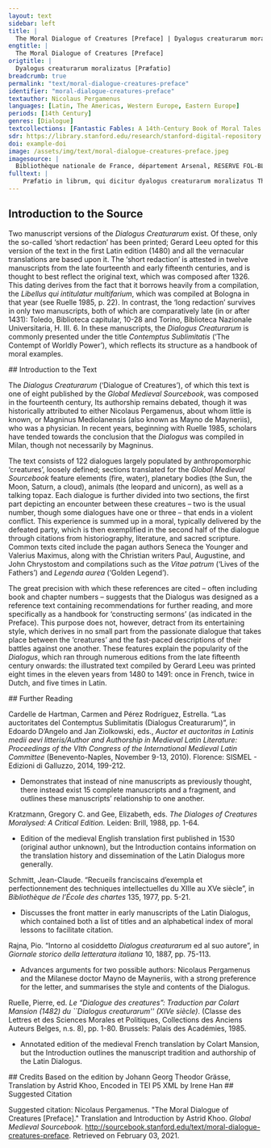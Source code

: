 ```yaml
---
layout: text
sidebar: left
title: |
  The Moral Dialogue of Creatures [Preface] | Dyalogus creaturarum moralizatus [Præfatio]
engtitle: |
  The Moral Dialogue of Creatures [Preface]
origtitle: |
  Dyalogus creaturarum moralizatus [Præfatio]
breadcrumb: true
permalink: "text/moral-dialogue-creatures-preface"
identifier: "moral-dialogue-creatures-preface"
textauthor: Nicolaus Pergamenus
languages: [Latin, The Americas, Western Europe, Eastern Europe]
periods: [14th Century]
genres: [Dialogue]
textcollections: [Fantastic Fables: A 14th-Century Book of Moral Tales and Dialogues]
sdr: https://library.stanford.edu/research/stanford-digital-repository 
doi: example-doi 
image: /assets/img/text/moral-dialogue-creatures-preface.jpeg
imagesource: |
  Bibliothèque nationale de France, département Arsenal, RESERVE FOL-BL-911, f.1r [Public Domain]
fulltext: |
    Præfatio in librum, qui dicitur dyalogus creaturarum moralizatus The preface to the book, The Moral Dialogue of Creatures ﻿Praefatio in librum, qui dicitur dyalogus creaturarum moralizatus, omni materiae morali jocundo et edificativo modo applicabilis, incipit feliciter. The preface to the book, The Moral Dialogue of Creatures, which pertains to every moral subject and is written in a pleasant and didactic style, begins thus: Quoniam sicut testatur Ysidorus in libro de summo bono, libro primo capite quarto dicens, quod ex pulchritudine circumscriptæ naturæ ostendit nobis deus pulchritudinis suæ partem aliquam. Just as Isidor the Witness says in his book De Summo Bono (On the Highest Good) in part one chapter four, God shows us some part of His own beauty through the beauty of enclosed nature. Qui circumscribi nequit et intelligi, ut ipsis eisdem vestigiis homo revertatur ad deum, quibus aversus est a Deo, et qui per amorem pulchritudinis creaturæ a creatoris forma se abstulit, rursus per creaturæ decorem ad creatoris sui pulcritudinem revertatur. Indeed, God - who cannot be comprehended or enclosed - does so, in order that man might return to God by retracing those very tracks which he has followed when turning away from God; and in order that the man, who through love of a creature's beauty has snatched himself away from his Creator's form, might again turn back to his Creator's beauty through the elegance of the creature. Quæ quidem creaturæ ctsi nobis, sicut liber iste fingit, dyalecticæ voce formata non loquantur, inclinatione tamen et naturalis institutionis proprietate nos docere nostrosque mores corrigere, si bene pensamus, non desinunt. Admittedly, creatures do not speak to us in reasoned phrases, as this book pretends; however, if we ponder them well, they neither cease to teach us about the tendencies and qualities of the institution of nature nor to correct our customs. Indeed, if we consider their words well, they will not cease to help us. Quod illud gloriosum lumen doctorum sanctus Augustinus optime intelligebat, cum dicebat: o domine deus, omnes creaturæ tuæ, quas fecisti, ad me clamant et clamare non desinunt, ut te solum deum creatorem meum super omnia diligam. The glorious light of the learned, Saint Augustine, understood this when he said, “O Lord God, all Your creatures, which You have made, cry out to me and do not cease to cry out: they do this, so that I may love You alone, God my Creator, above all things.” Et ideo auctor libri istius hæc rite considerans quosdam dyalogos creaturarum ad sanam et moralem doctrinam applicavit, confinxit et composuit, ut per creaturarum quasi nobis loquentium proprietates simnl in moribus erudiamur et tædium audientium evitemus et ipsorum audientium memoriam adjuvemus, quod maxime per rerum similitudines procuratur. Rightly considering this, therefore, the author of the Dialogue devised, composed, and applied creatures’ dialogues to healthy and moral doctrine so that we might be edified through the characters of creatures who speak just as we do; moreover, that we might simultaneously avoid inflicting boredom on our listeners and aid their memory. All this is best attained through parables. Salvator enim noster omnium prædicatorum perfecta forma fabulis, palæstinorum more usus est, ut rerum similitudine ad viam veritatis homines perduceret. Our Savior perfected the form of the preacher’s fable – according to the tradition of the Palestinians – and used it to lead men by way of imitation towards the way of truth. I would much rather translate ‘Palaestinorum mores’ as ‘the tradition of the Israelites’, as it is closer to the intended meaning. However, I follow the example of Reisner (2009) 122, who renders Milton’s ‘Palaestinus...vates’ as ‘the prophet of Palestine’. Auctor ergo libri præsentis jocundo modo morales doctrinas in exterminium vitiorum et virtutum promotionem introducit. Likewise, the author of the present book introduces moral doctrines in a pleasant manner to exterminate vices and promote virtues. Quod utique licet et expedieus est, ut dicit doctor sanctus secunda secundæ qu. CLXVIII in solutione ultimi argumenti et hoc, si fictio exterior interiori devotioni et dispositioni bonæ conveniat. As the learned Saint [Aquinas] says in the second part of the second part [of the Summa Theologiae], in the solution to the final argument of question 168: “Undoubtedly, that which is expedient is permitted, as long as one’s external pretence matches his internal devotion and good character.” Utilis est ergo præsens liber prædicatoribus et aliis quibusque intelligentibus contra fatigationem animalem, ut per delectationem jocundæ materiæ aliqualiter intermissa intentione ad insistendum rationis studio simplicium animi ad altiora trahantur. Hence, the present book is useful for preachers and all others who understand that by enjoying pleasant matters, which somehow provide a break from difficult work and minimise human fatigue, simple minds might be naturally drawn to higher matters. ‘Rationis studio’ is literally ‘by the strong inclination of reason’, but here ‘naturally’ reads far better. Sicut in Collationibus patrum legitur,quod beatus evangelista Johannes, dum quidam scandalizaretur, quod eum cum suis discipulis ludentem invenit, dicitur illi mandasse, qui arcum gerebat, ut sagittam traheret. As the collections of the [Church] Fathers’ sayings attest, someone was once scandalised to find the blessed evangelist John frolicking with his disciples. In response, John ordered him – since he carried a bow – to draw his bowstring. Quod cum pluries fecisset, quæsivit, utrum hæc continue facere posset. When the man had repeated this action several times, John asked him whether he could continue doing so indefinitely. Qui respondit , quod, si hæc continue faceret, aut arcus frangeretur aut remissius telum projiceret. The man answered that if he did so, he would either break the bow or shoot his arrow less forcefully. ‘Telum’ is not only used for spears but for any type of projectile; here it refers to the arrow. Ex quibus beatus Johannes intulit, quod similiter animus hominis frangeretur, si nunquam a sua intentione relaxaretur. Through this, blessed John implied that a man’s mind might break in the same way if it were never released from its strain. Et hoc idem dicit philosophus in IVto Ethicorum, quod in hujus vitæ conservatione quædain animæ requies cum ludo seu jocunditate habetur, quæ utique virtuosa est, sicut dicit Ambrosius in primo de officiis. The Philosopher says this same thing in book four of the Ethics: in order to conserve life, the mind must gain rest either in play or in pleasantness. Moreover, as Ambrose says in his first book on the duties [of the Clergy], rest is indubitably virtuous. Hoc in talibus jocundis actionibus verbis caveamus, ne, dum relaxare animum volumus, omnem harmoniam bonorum operum per contemtum quemdam solvamus. Nevertheless, when engaging in such delights, actions, and words, let us beware – even as we seek to relax our minds – not to undo all the harmony of our good works with some contemptible act. Iste ergo liber, dyalogus creaturarum appellatus, sic materias jocundas pingit, ut morum gravitas et aptitudo doctrinæ ex his accepta per sanctorum auctoritates doctorum exornetur, habens duas tabulas prænotatas. This book, therefore, which is entitled The Dialogue of Creatures, depicts pleasant matters in order that the gravity of its traditions and the effectiveness of its teachings might be adorned according to the authority of the learned saints. It consists of two indexes. Quarum prima exprimit, de quibus creaturis tractant singuli dyalogorum, ut lector quo citius habeat, circa quæ versatur ejus intentio. The first index outlines the creatures which are discussed in each of dialogues, so that the reader might identify more quickly that which he wishes to examine. Secunda tabula alphabetico ordine generaliter singulas materias virtutum et vitiorum ad mores componendos et corrigendos predicatorem et inquirentem docet, quo sint quæque loco reperiendæ, quæ scilicet cuilibet narrationi sibi in processu sermonum convenire possunt. The second index, arranged in alphabetical order, instructs both preachers and enquirers where specific information can be found. This information concerns virtue and vice and is aimed at the organisation and correction of human behaviour; therefore, it is likely to be of use in constructing sermons. 
---
```

## Introduction to the Source 
<p>Two manuscript versions of the <em>Dialogus Creaturarum</em> exist. Of these, only the so-called ‘short redaction’ has been printed; Gerard Leeu opted for this version of the text in the first Latin edition (1480) and all the vernacular translations are based upon it. The ‘short redaction’ is attested in twelve manuscripts from the late fourteenth and early fifteenth centuries, and is thought to best reflect the original text, which was composed after 1326. This dating derives from the fact that it borrows heavily from a compilation, the <em>Libellus qui intitulatur multifarium</em>, which was compiled at Bologna in that year (see Ruelle 1985, p. 22). In contrast, the ‘long redaction’ survives in only two manuscripts, both of which are comparatively late (in or after 1431): Toledo, Biblioteca capitular, 10-28 and Torino, Biblioteca Nazionale Universitaria, H. III. 6. In these manuscripts, the <em>Dialogus Creaturarum</em> is commonly presented under the title <em>Contemptus Sublimitatis</em> (‘The Contempt of Worldly Power’), which reflects its structure as a handbook of moral examples.</p>
## Introduction to the Text 
<p>The<em> Dialogus Creaturarum</em> (‘Dialogue of Creatures’), of which this text is one of eight published by the <em>Global Medieval Sourcebook</em>, was composed in the fourteenth century, Its authorship remains debated, though it was historically attributed to either Nicolaus Pergamenus, about whom little is known, or Magninus Mediolanensis (also known as Mayno de Mayneriis), who was a physician. In recent years, beginning with Ruelle 1985, scholars have tended towards the conclusion that the <em>Dialogus</em> was compiled in Milan, though not necessarily by Magninus.</p> <p>The text consists of 122 dialogues largely populated by anthropomorphic ‘creatures’, loosely defined; sections translated for the <em>Global Medieval Sourcebook</em> feature elements (fire, water), planetary bodies (the Sun, the Moon, Saturn, a cloud), animals (the leopard and unicorn), as well as a talking topaz. Each dialogue is further divided into two sections, the first part depicting an encounter between these creatures – two is the usual number, though some dialogues have one or three – that ends in a violent conflict. This experience is summed up in a moral, typically delivered by the defeated party, which is then exemplified in the second half of the dialogue through citations from historiography, literature, and sacred scripture. Common texts cited include the pagan authors Seneca the Younger and Valerius Maximus, along with the Christian writers Paul, Augustine, and John Chrystostom and compilations such as the <em>Vitae patrum</em> (‘Lives of the Fathers’) and <em>Legenda aurea</em> (‘Golden Legend’).</p> <p>The great precision with which these references are cited – often including book and chapter numbers – suggests that the Dialogus was designed as a reference text containing recommendations for further reading, and more specifically as a handbook for ‘constructing sermons’ (as indicated in the Preface). This purpose does not, however, detract from its entertaining style, which derives in no small part from the passionate dialogue that takes place between the ‘creatures’ and the fast-paced descriptions of their battles against one another. These features explain the popularity of the <em>Dialogus</em>, which ran through numerous editions from the late fifteenth century onwards: the illustrated text compiled by Gerard Leeu was printed eight times in the eleven years from 1480 to 1491: once in French, twice in Dutch, and five times in Latin.</p>
## Further Reading 
<p>Cardelle de Hartman, Carmen and Pérez Rodríguez, Estrella. “Las auctoritates del Contemptus Sublimitatis (Dialogus Creaturarum)”, in Edoardo D’Angelo and Jan Ziolkowski, eds., <em>Auctor et auctoritas in Latinis medii aevi litteris/Author and Authorship in Medieval Latin Literature: Proceedings of the VIth Congress of the International Medieval Latin Committee</em> (Benevento-Naples, November 9-13, 2010). Florence: SISMEL - Edizioni di Galluzzo, 2014, 199-212.</p> <ul> <li>Demonstrates that instead of nine manuscripts as previously thought, there instead exist 15 complete manuscripts and a fragment, and outlines these manuscripts’ relationship to one another.</li> </ul> <p>Kratzmann, Gregory C. and Gee, Elizabeth, eds. <em>The Dialoges of Creatures Moralysed: A Critical Edition.</em> Leiden: Brill, 1988, pp. 1-64.</p> <ul> <li>Edition of the medieval English translation first published in 1530 (original author unknown), but the Introduction contains information on the translation history and dissemination of the Latin Dialogus more generally.</li> </ul> <p>Schmitt, Jean-Claude. “Recueils franciscains d’exempla et perfectionnement des techniques intellectuelles du XIIIe au XVe siècle”, in <em>Bibliothèque de l’École des chartes </em>135, 1977, pp. 5-21.</p> <ul> <li>Discusses the front matter in early manuscripts of the Latin Dialogus, which contained both a list of titles and an alphabetical index of moral lessons to facilitate citation.</li> </ul> <p dir="ltr" id="docs-internal-guid-941dc6df-7fff-6fc1-6675-823656029460">Rajna, Pio. “Intorno al cosiddetto <em>Dialogus creaturarum</em> ed al suo autore”, in <em>Giornale storico della letteratura italiana </em>10, 1887, pp. 75-113.</p> <ul dir="ltr"> <li>Advances arguments for two possible authors: Nicolaus Pergamenus and the Milanese doctor Mayno de Mayneriis, with a strong preference for the letter, and summarises the style and contents of the Dialogus.</li> </ul> <p dir="ltr" id="docs-internal-guid-fa50f952-7fff-fe6d-5592-c872a467a029">Ruelle, Pierre, ed. <em>Le “Dialogue des creatures”: Traduction par Colart Mansion (1482) du ``Dialogus creaturarum'' (XIVe siècle)</em>. (Classe des Lettres et des Sciences Morales et Politiques, Collections des Anciens Auteurs Belges, n.s. 8), pp. 1-80. Brussels: Palais des Académies, 1985.</p> <ul dir="ltr"> <li>Annotated edition of the medieval French translation by Colart Mansion, but the Introduction outlines the manuscript tradition and authorship of the Latin Dialogus.</li> </ul>
## Credits
Based on the edition by Johann Georg Theodor Grässe, 
Translation by Astrid Khoo, 
Encoded in TEI P5 XML by Irene Han
## Suggested Citation
<p>Suggested citation: Nicolaus Pergamenus.  "The Moral Dialogue of Creatures [Preface]." Translation and Introduction by Astrid Khoo. <em>Global Medieval Sourcebook</em>. <a href="http://sourcebook.stanford.edu/text/moral-dialogue-creatures-preface">http://sourcebook.stanford.edu/text/moral-dialogue-creatures-preface</a>. Retrieved on February 03, 2021.</p>